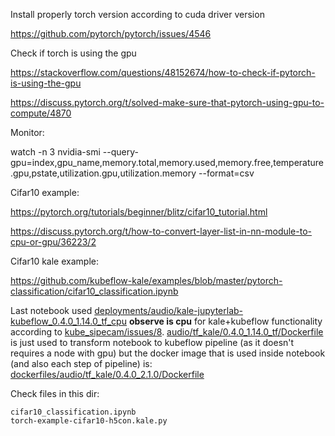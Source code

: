 Install properly torch version according to cuda driver version

https://github.com/pytorch/pytorch/issues/4546

Check if torch is using the gpu

https://stackoverflow.com/questions/48152674/how-to-check-if-pytorch-is-using-the-gpu

https://discuss.pytorch.org/t/solved-make-sure-that-pytorch-using-gpu-to-compute/4870

Monitor:

watch -n 3 nvidia-smi --query-gpu=index,gpu_name,memory.total,memory.used,memory.free,temperature.gpu,pstate,utilization.gpu,utilization.memory --format=csv

Cifar10 example:

https://pytorch.org/tutorials/beginner/blitz/cifar10_tutorial.html

https://discuss.pytorch.org/t/how-to-convert-layer-list-in-nn-module-to-cpu-or-gpu/36223/2

Cifar10 kale example:

https://github.com/kubeflow-kale/examples/blob/master/pytorch-classification/cifar10_classification.ipynb


Last notebook used [deployments/audio/kale-jupyterlab-kubeflow_0.4.0_1.14.0_tf_cpu](https://github.com/CONABIO/kube_sipecam/blob/master/deployments/audio/kale-jupyterlab-kubeflow_0.4.0_1.14.0_tf_cpu.yaml) **observe is cpu** for kale+kubeflow functionality according to [kube_sipecam/issues/8](https://github.com/CONABIO/kube_sipecam/issues/8). [audio/tf_kale/0.4.0_1.14.0_tf/Dockerfile](https://github.com/CONABIO/kube_sipecam/blob/master/dockerfiles/audio/tf_kale/0.4.0_1.14.0_tf/Dockerfile) is just used to transform notebook to kubeflow pipeline (as it doesn't requires a node with gpu) but the docker image that is used inside notebook (and also each step of pipeline) is: [dockerfiles/audio/tf_kale/0.4.0_2.1.0/Dockerfile](https://github.com/CONABIO/kube_sipecam/blob/master/dockerfiles/audio/tf_kale/0.4.0_2.1.0/Dockerfile)

Check files in this dir:

```
cifar10_classification.ipynb
torch-example-cifar10-h5con.kale.py

```
